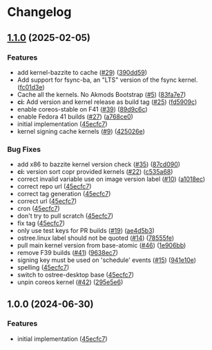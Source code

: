 # Changelog

## [1.1.0](https://github.com/jonohill/ublue-kernel-cache/compare/v1.0.0...v1.1.0) (2025-02-05)


### Features

* add kernel-bazzite to cache ([#29](https://github.com/jonohill/ublue-kernel-cache/issues/29)) ([390dd59](https://github.com/jonohill/ublue-kernel-cache/commit/390dd59a09012154a1160c3cf3a15fd5344821a3))
* Add support for fsync-ba, an "LTS" version of the fsync kernel. ([fc01d3e](https://github.com/jonohill/ublue-kernel-cache/commit/fc01d3eddffe7115b7e18027493b571a163caf53))
* Cache all the kernels. No Akmods Bootstrap ([#5](https://github.com/jonohill/ublue-kernel-cache/issues/5)) ([83fa7e7](https://github.com/jonohill/ublue-kernel-cache/commit/83fa7e7f92b9912d9ee0cf02ebf59d3056b84ef0))
* **ci:** Add version and kernel release as build tag ([#25](https://github.com/jonohill/ublue-kernel-cache/issues/25)) ([fd5909c](https://github.com/jonohill/ublue-kernel-cache/commit/fd5909c0012ff6e4facc633b84a84992d263b840))
* enable coreos-stable on F41 ([#39](https://github.com/jonohill/ublue-kernel-cache/issues/39)) ([89d9c6c](https://github.com/jonohill/ublue-kernel-cache/commit/89d9c6cf1985af06709d00bb9c70544bc76f8019))
* enable Fedora 41 builds ([#27](https://github.com/jonohill/ublue-kernel-cache/issues/27)) ([a768ce0](https://github.com/jonohill/ublue-kernel-cache/commit/a768ce0a789a638f05746dcad46735197597735b))
* initial implementation ([45ecfc7](https://github.com/jonohill/ublue-kernel-cache/commit/45ecfc7d8418d7decc5b17da4f37ac6af16a02fd))
* kernel signing cache kernels ([#9](https://github.com/jonohill/ublue-kernel-cache/issues/9)) ([425026e](https://github.com/jonohill/ublue-kernel-cache/commit/425026e978ad379940d5417c80bb5cc8b2ec8f03))


### Bug Fixes

* add x86 to bazzite kernel version check ([#35](https://github.com/jonohill/ublue-kernel-cache/issues/35)) ([87cd090](https://github.com/jonohill/ublue-kernel-cache/commit/87cd090422d9cb54966ef205bb4b4d37c5b23c08))
* **ci:** version sort copr provided kernels ([#22](https://github.com/jonohill/ublue-kernel-cache/issues/22)) ([c535a68](https://github.com/jonohill/ublue-kernel-cache/commit/c535a6808b9c06261cbe563f29a23bd0ab873d4b))
* correct invalid variable use on image version label ([#10](https://github.com/jonohill/ublue-kernel-cache/issues/10)) ([a1018ec](https://github.com/jonohill/ublue-kernel-cache/commit/a1018ecf85a991339cecda2044ee1fb544bb5403))
* correct repo url ([45ecfc7](https://github.com/jonohill/ublue-kernel-cache/commit/45ecfc7d8418d7decc5b17da4f37ac6af16a02fd))
* correct tag generation ([45ecfc7](https://github.com/jonohill/ublue-kernel-cache/commit/45ecfc7d8418d7decc5b17da4f37ac6af16a02fd))
* correct url ([45ecfc7](https://github.com/jonohill/ublue-kernel-cache/commit/45ecfc7d8418d7decc5b17da4f37ac6af16a02fd))
* cron ([45ecfc7](https://github.com/jonohill/ublue-kernel-cache/commit/45ecfc7d8418d7decc5b17da4f37ac6af16a02fd))
* don't try to pull scratch ([45ecfc7](https://github.com/jonohill/ublue-kernel-cache/commit/45ecfc7d8418d7decc5b17da4f37ac6af16a02fd))
* fix tag ([45ecfc7](https://github.com/jonohill/ublue-kernel-cache/commit/45ecfc7d8418d7decc5b17da4f37ac6af16a02fd))
* only use test keys for PR builds ([#19](https://github.com/jonohill/ublue-kernel-cache/issues/19)) ([ae4d5b3](https://github.com/jonohill/ublue-kernel-cache/commit/ae4d5b340499b793aa34e892f65ae16cb8a7aaee))
* ostree.linux label should not be quoted ([#14](https://github.com/jonohill/ublue-kernel-cache/issues/14)) ([78555fe](https://github.com/jonohill/ublue-kernel-cache/commit/78555feb55ef9b5576b84b12d00d44e0fcbfe32d))
* pull main kernel version from base-atomic ([#46](https://github.com/jonohill/ublue-kernel-cache/issues/46)) ([1e906bb](https://github.com/jonohill/ublue-kernel-cache/commit/1e906bb29bf17bdc074e2ae0c9015844c6e294ce))
* remove F39 builds ([#41](https://github.com/jonohill/ublue-kernel-cache/issues/41)) ([9638ec7](https://github.com/jonohill/ublue-kernel-cache/commit/9638ec7067922ed407c2775a4e911502132bb72b))
* signing key must be used on 'schedule' events ([#15](https://github.com/jonohill/ublue-kernel-cache/issues/15)) ([941e10e](https://github.com/jonohill/ublue-kernel-cache/commit/941e10e8a35a1199a94796769f00a8444f248411))
* spelling ([45ecfc7](https://github.com/jonohill/ublue-kernel-cache/commit/45ecfc7d8418d7decc5b17da4f37ac6af16a02fd))
* switch to ostree-desktop base ([45ecfc7](https://github.com/jonohill/ublue-kernel-cache/commit/45ecfc7d8418d7decc5b17da4f37ac6af16a02fd))
* unpin coreos kernel ([#42](https://github.com/jonohill/ublue-kernel-cache/issues/42)) ([295e5e6](https://github.com/jonohill/ublue-kernel-cache/commit/295e5e69316dcbc79e34c1b189cbfe134db1aea8))

## 1.0.0 (2024-06-30)


### Features

* initial implementation ([45ecfc7](https://github.com/ublue-os/fsync/commit/45ecfc7d8418d7decc5b17da4f37ac6af16a02fd))
